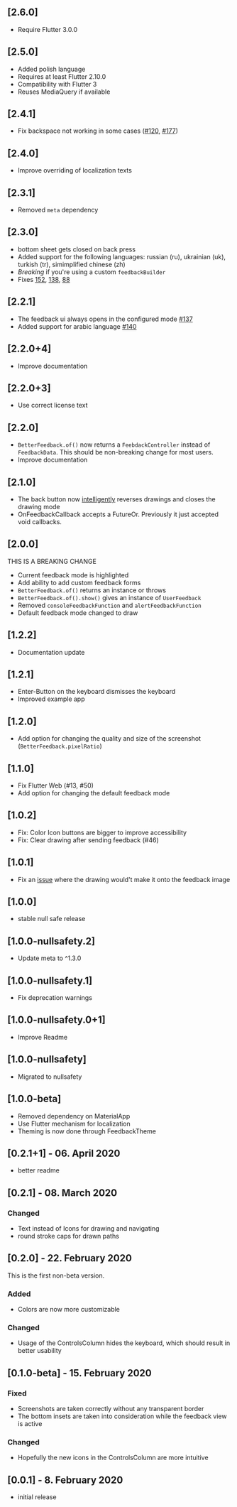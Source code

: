 ## [2.6.0]

* Require Flutter 3.0.0

## [2.5.0]

* Added polish language
* Requires at least Flutter 2.10.0
* Compatibility with Flutter 3
* Reuses MediaQuery if available

## [2.4.1]

* Fix backspace not working in some cases ([#120](https://github.com/ueman/feedback/issues/120), [#177](https://github.com/ueman/feedback/issues/177))

## [2.4.0]

* Improve overriding of localization texts

## [2.3.1]

* Removed `meta` dependency

## [2.3.0]

* bottom sheet gets closed on back press
* Added support for the following languages: russian (ru), ukrainian (uk), turkish (tr), simimplified chinese (zh)
* *Breaking* if you're using a custom `feedbackBuilder`
* Fixes [152](https://github.com/ueman/feedback/issues/152), [138](https://github.com/ueman/feedback/issues/138), [88](https://github.com/ueman/feedback/issues/88)

## [2.2.1]

* The feedback ui always opens in the configured mode [#137](https://github.com/ueman/feedback/pull/137)
* Added support for arabic language [#140](https://github.com/ueman/feedback/pull/140)

## [2.2.0+4]

* Improve documentation

## [2.2.0+3]

* Use correct license text

## [2.2.0]

- `BetterFeedback.of()` now returns a `FeebdackController` instead of `FeedbackData`. This should be non-breaking change for most users.
- Improve documentation

## [2.1.0]

- The back button now [intelligently](https://github.com/ueman/feedback/issues/116) reverses drawings and closes the drawing mode
- OnFeedbackCallback accepts a FutureOr<void>. Previously it just accepted void callbacks.

## [2.0.0]

THIS IS A BREAKING CHANGE

- Current feedback mode is highlighted
- Add ability to add custom feedback forms
- `BetterFeedback.of()` returns an instance or throws
- `BetterFeedback.of().show()` gives an instance of `UserFeedback`
- Removed `consoleFeedbackFunction` and `alertFeedbackFunction`
- Default feedback mode changed to draw

## [1.2.2]

- Documentation update

## [1.2.1]

- Enter-Button on the keyboard dismisses the keyboard
- Improved example app

## [1.2.0]

- Add option for changing the quality and size of the screenshot (`BetterFeedback.pixelRatio`)

## [1.1.0]

- Fix Flutter Web (#13, #50)
- Add option for changing the default feedback mode

## [1.0.2]

- Fix: Color Icon buttons are bigger to improve accessibility
- Fix: Clear drawing after sending feedback (#46)

## [1.0.1]
- Fix an [issue](https://github.com/ueman/feedback/issues/42) where the drawing would't make it onto the feedback image

## [1.0.0]
- stable null safe release

## [1.0.0-nullsafety.2]
- Update meta to ^1.3.0

## [1.0.0-nullsafety.1]
- Fix deprecation warnings

## [1.0.0-nullsafety.0+1]
- Improve Readme

## [1.0.0-nullsafety]
- Migrated to nullsafety

## [1.0.0-beta]
- Removed dependency on MaterialApp
- Use Flutter mechanism for localization
- Theming is now done through FeedbackTheme

## [0.2.1+1] - 06. April 2020

- better readme

## [0.2.1] - 08. March 2020

### Changed
- Text instead of Icons for drawing and navigating
- round stroke caps for drawn paths

## [0.2.0] - 22. February 2020

This is the first non-beta version.

### Added
- Colors are now more customizable

### Changed
- Usage of the ControlsColumn hides the keyboard,
  which should result in better usability


## [0.1.0-beta] - 15. February 2020
### Fixed
- Screenshots are taken correctly without any transparent border
- The bottom insets are taken into consideration while the feedback view is active

### Changed
- Hopefully the new icons in the ControlsColumn are more intuitive

## [0.0.1] - 8. February 2020

* initial release
